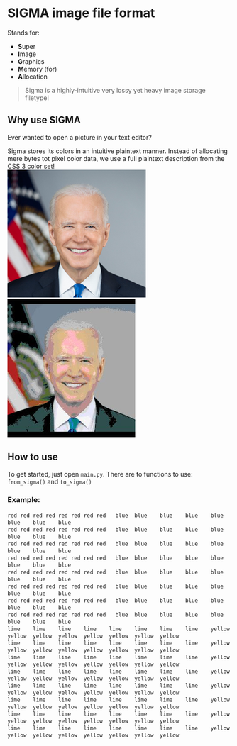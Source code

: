 # SIGMA image file format
Stands for:
- **S**uper
- **I**mage
- **G**raphics
- **M**emory (for)
- **A**llocation
> Sigma is a highly-intuitive very lossy yet heavy image storage filetype!
## Why use SIGMA
Ever wanted to open a picture in your text editor?

Sigma stores its colors in an intuitive plaintext manner.
Instead of allocating mere bytes tot pixel color data,
we use a full plaintext description from the CSS 3 color set!
<br>
![epic picture fail](./assets/biden.png)
![epic picture fail](./assets/biden_out.jpg)
## How to use
To get started, just open `main.py`.
There are to functions to use: `from_sigma()` and `to_sigma()`


### Example:
```
red	red	red	red	red	red	red	red	  blue	blue	blue	blue	blue	blue	blue	blue
red	red	red	red	red	red	red	red	  blue	blue	blue	blue	blue	blue	blue	blue
red	red	red	red	red	red	red	red	  blue	blue	blue	blue	blue	blue	blue	blue
red	red	red	red	red	red	red	red	  blue	blue	blue	blue	blue	blue	blue	blue
red	red	red	red	red	red	red	red	  blue	blue	blue	blue	blue	blue	blue	blue
red	red	red	red	red	red	red	red	  blue	blue	blue	blue	blue	blue	blue	blue
red	red	red	red	red	red	red	red	  blue	blue	blue	blue	blue	blue	blue	blue
red	red	red	red	red	red	red	red	  blue	blue	blue	blue	blue	blue	blue	blue
lime	lime	lime	lime	lime	lime	lime	lime	yellow	yellow	yellow	yellow	yellow	yellow	yellow	yellow
lime	lime	lime	lime	lime	lime	lime	lime	yellow	yellow	yellow	yellow	yellow	yellow	yellow	yellow
lime	lime	lime	lime	lime	lime	lime	lime	yellow	yellow	yellow	yellow	yellow	yellow	yellow	yellow
lime	lime	lime	lime	lime	lime	lime	lime	yellow	yellow	yellow	yellow	yellow	yellow	yellow	yellow
lime	lime	lime	lime	lime	lime	lime	lime	yellow	yellow	yellow	yellow	yellow	yellow	yellow	yellow
lime	lime	lime	lime	lime	lime	lime	lime	yellow	yellow	yellow	yellow	yellow	yellow	yellow	yellow
lime	lime	lime	lime	lime	lime	lime	lime	yellow	yellow	yellow	yellow	yellow	yellow	yellow	yellow
lime	lime	lime	lime	lime	lime	lime	lime	yellow	yellow	yellow	yellow	yellow	yellow	yellow	yellow
```
